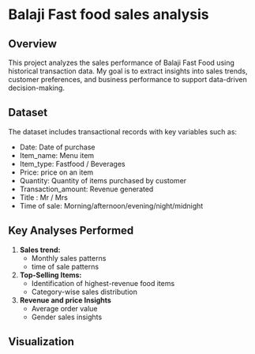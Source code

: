 # Balaji Fast food sales analysis

## Overview
This project analyzes the sales performance of Balaji Fast Food using historical transaction data. My goal is to extract insights into sales trends, customer preferences, and business performance to support data-driven decision-making.

## Dataset
The dataset includes transactional records with key variables such as:
* Date: Date of purchase
* Item_name: Menu item
* Item_type: Fastfood / Beverages
* Price: price on an item
* Quantity: Quantity of items purchased by customer
* Transaction_amount: Revenue generated
* Title : Mr / Mrs
* Time of sale: Morning/afternoon/evening/night/midnight

## Key Analyses Performed
1. **Sales trend:** 
    * Monthly sales patterns
    * time of sale patterns
2. **Top-Selling Items:**
    * Identification of highest-revenue food items
    * Category-wise sales distribution
3. **Revenue and price Insights**
    * Average order value
    * Gender sales insights

## Visualization


